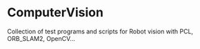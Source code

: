 # ComputerVision
Collection of test programs and scripts for Robot vision with PCL, ORB_SLAM2, OpenCV...
